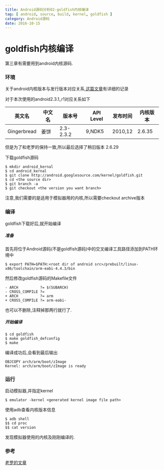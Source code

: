 ```yaml
---
title: Android源码分析02-goldfish内核编译
tag: [ android, source, build, kernel, goldfish ]
category: Android源码
date: 2016-10-15
---
```


#  goldfish内核编译

第三章有需要用到android内核源码.

### 环境

关于android内核版本与发行版本对应关系,[这篇文章](http://www.cnblogs.com/qiengo/archive/2012/07/16/2593234.html)有详细的记录

对于本次使用的android2.3.1_r1对应关系如下

| 英文名 | 中文名 | 版本号 | API Level | 发布时间 | 内核版本 |
|-|-|-|-|-|-|
| Gingerbread | 姜饼 | 2.3-2.3.2 | 9,NDK5 | 2010,12 | 2.6.35 |

但是为了和老罗的保持一致,所以最后选择了稍旧版本 2.6.29

下载goldfish源码
```
$ mkdir android_kernal
$ cd android_kernal
$ git clone http://android.googlesource.com/kernel/goldfish.git
$ cd <the source dir>
$ git branch -a
$ git checkout <the version you want branch>
```
注意,我们需要的是适用于模拟器用的内核,所以需要checkout archive版本

### 编译

goldfish下载好后,就开始编译

##### 准备

首先将位于Android源码(不是goldfish源码)中的交叉编译工具路径添加到PATH环境中
```
$ export PATH=$PATH:<root dir of android src>/prebuilt/linux-x86/toolchain/arm-eabi-4.4.3/bin
```

然后修改goldfish源码的Makefile文件
```
- ARCH          ?= $(SUBARCH)
- CROSS_COMPILE ?=
+ ARCH          ?= arm
+ CROSS_COMPILE ?= arm-eabi-
```
也可以不删除,注释掉那两行就行了.

##### 开始编译

```
$ cd goldfish
$ make goldfish_defconfig
$ make
```

编译成功后,会看到最后输出
```
OBJCOPY arch/arm/boot/zImage
Kernel: arch/arm/boot/zImage is ready
```

### 运行

启动模拟器,并指定kernel
```
$ emulator -kernel <generated kernel image file path> 
```

使用adb查看内核版本信息
```
$ adb shell
$$ cd proc
$$ cat version 
```
发现模拟器使用的内核及刚刚编译的.

### 参考

[老罗的文章](http://blog.csdn.net/luoshengyang/article/details/6564592)


